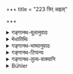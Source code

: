 +++
title = "223 त्रिर् अह्नस्"

+++

<details><summary>गङ्गानथ-मूलानुवादः</summary>

Thrice in the day and thrice in the night shall he enter water along with his clothes; and he shall never converse with women, Śūdras and outcasts.—(223)
</details>

<details><summary>मेधातिथिः</summary>

**त्रिर् अह्न** इति "सवनेष्व् अनुसवनम् उदकोपस्पर्शनम्" (ग्ध् २६.१०) इति गौतमः । **निशायाम्** अपि त्रिषु यामेषु महानिशां वर्जयित्वा तदवधि न हि अस्ति स्नानकालः । यद् एव वासोयुगम् आच्छादनार्थम् औचित्यप्राप्तं तेनैव सह **जलं** प्रविशेत् । **आविशेद्** इति नोद्धृतोदकेनेत्य् अर्थः । **स्त्रियो** ब्राह्मणीर् अपि **नाभिभाषेत**, अन्यत्र मातृज्येष्ठभगिन्यादिभ्यः । भार्यया सह कर्मोपयोगी संलापो न विषिध्यते । अन्यस् तु न कर्तव्य एव ॥ ११.२२३ ॥
</details>

<details><summary>गङ्गानथ-भाष्यानुवादः</summary>

‘*Thrice in the day*’—*i.e*., at the time of the three ‘extractions’; as laid down by Gautama (26.10)—‘water shall be touched at each extraction.’

During the night also, he shall bathe at the three ‘watches,’—leaving off the midnight one; as this last would not be a proper time for bathing.

‘*The clothes*’ along with which the man is to bathe should be the two pieces that one wears ordinarily as a matter of necessity.

‘*Enter water*.’—This implies that the bathing is not to be done with water drawn from the well or tank.

‘*With women*’—even of the Brāhmaṇa caste—‘*he shall not converse*’;—except with his mother, elder sister and other elderly relations. Conversation with one’s wife on business-matters is not forbidden; but other kinds of conversation should not be carried on.—(223)
</details>

<details><summary>गङ्गानथ-टिप्पन्यः</summary>

This verse is quoted in *Madanapārijāta* (p. 748)—which adds the following notes:—Thrice during the day and thrice during the night; this rule regarding six baths is applicable to those fit for it physically; so that the number of baths may be increased or decreased. In
*Tapta-Kṛcchra* penance there is a single hath;—in *Aparārka* (p.
1230);—and in *Nṛsiṃhaprasāda* (Prāyaścitta 38a).
</details>

<details><summary>गङ्गानथ-तुल्य-वाक्यानि</summary>

*Baudhāyana* (3.8.17).—‘Let him not talk with women and Śūdras,
addressing them first; let him not look at urine or ordure.’

*Gautama* (26.8).—‘He shall not converse with anybody but Aryans.’

*Yājñavalkya* (3.325).—‘One who is performing the *Kṛcchra or* the
*Cāndrāyaṇa* shall bathe at the three times, shall recite sacred texts,
and consecrate the food-morsels with the *Gāyatrī*.’

*Vaśiṣṭha* (24.5).—‘He shall avoid speaking to women and Śūdras.’
</details>

<details><summary>Bühler</summary>

224	Let him bathe three times each day and thrice each night, dressed in his clothes; let him on no account talk to women, Sudras, and outcasts.
</details>

